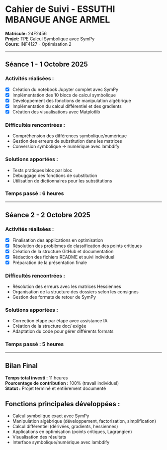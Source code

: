 # Cahier de Suivi - ESSUTHI MBANGUE ANGE ARMEL
**Matricule:** 24F2456  
**Projet:** TPE Calcul Symbolique avec SymPy  
**Cours:** INF4127 - Optimisation 2  

---

## Séance 1 - 1 Octobre 2025
### Activités réalisées :
- [x] Création du notebook Jupyter complet avec SymPy
- [x] Implémentation des 10 blocs de calcul symbolique
- [x] Développement des fonctions de manipulation algébrique
- [x] Implémentation du calcul différentiel et des gradients
- [x] Création des visualisations avec Matplotlib

### Difficultés rencontrées :
- Compréhension des différences symbolique/numérique
- Gestion des erreurs de substitution dans les matrices
- Conversion symbolique → numérique avec lambdify

### Solutions apportées :
- Tests pratiques bloc par bloc
- Debuggage des fonctions de substitution
- Utilisation de dictionnaires pour les substitutions

### Temps passé : 6 heures

---

## Séance 2 - 2 Octobre 2025
### Activités réalisées :
- [x] Finalisation des applications en optimisation
- [x] Résolution des problèmes de classification des points critiques
- [x] Création de la structure GitHub et documentation
- [x] Rédaction des fichiers README et suivi individuel
- [x] Préparation de la présentation finale

### Difficultés rencontrées :
- Résolution des erreurs avec les matrices Hessiennes
- Organisation de la structure des dossiers selon les consignes
- Gestion des formats de retour de SymPy

### Solutions apportées :
- Correction étape par étape avec assistance IA
- Création de la structure doc/ exigée
- Adaptation du code pour gérer différents formats

### Temps passé : 5 heures

---

## Bilan Final
**Temps total investi :** 11 heures  
**Pourcentage de contribution :** 100% (travail individuel)  
**Statut :** Projet terminé et entièrement documenté

## Fonctions principales développées :
- Calcul symbolique exact avec SymPy
- Manipulation algébrique (développement, factorisation, simplification)
- Calcul différentiel (dérivées, gradients, hessiennes)
- Applications en optimisation (points critiques, Lagrangien)
- Visualisation des résultats
- Interface symbolique/numérique avec lambdify